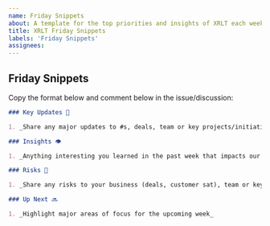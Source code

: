 ```yaml
---
name: Friday Snippets
about: A template for the top priorities and insights of XRLT each week
title: XRLT Friday Snippets
labels: 'Friday Snippets'
assignees: 
---
```


## Friday Snippets

Copy the format below and comment below in the issue/discussion:
```markdown
### Key Updates 🔑

1. _Share any major updates to #s, deals, team or key projects/initiatives_

### Insights 👁

1. _Anything interesting you learned in the past week that impacts our business_

### Risks 🛑

1. _Share any risks to your business (deals, customer sat), team or key projects/initiatives_

### Up Next 🔜

1. _Highlight major areas of focus for the upcoming week_

```
